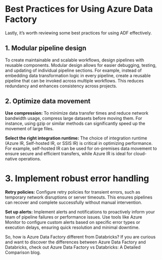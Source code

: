# Best Practices for Using Azure Data Factory
Lastly, it’s worth reviewing some best practices for using ADF effectively.

## 1. Modular pipeline design
To create maintainable and scalable workflows, design pipelines with reusable components. Modular design allows for easier debugging, testing, and updating of individual pipeline sections. For example, instead of embedding data transformation logic in every pipeline, create a reusable pipeline that can be invoked across multiple workflows. This reduces redundancy and enhances consistency across projects.

## 2. Optimize data movement

**Use compression:** To minimize data transfer times and reduce network bandwidth usage, compress large datasets before moving them. For instance, using gzip or similar methods can significantly speed up the movement of large files.

**Select the right integration runtime:** The choice of integration runtime (Azure IR, Self-hosted IR, or SSIS IR) is critical in optimizing performance. For example, self-hosted IR can be used for on-premises data movement to ensure secure and efficient transfers, while Azure IR is ideal for cloud-native operations.

# 3. Implement robust error handling

**Retry policies:** Configure retry policies for transient errors, such as temporary network disruptions or server timeouts. This ensures pipelines can recover and complete successfully without manual intervention.

**Set up alerts:** Implement alerts and notifications to proactively inform your team of pipeline failures or performance issues. Use tools like Azure Monitor to configure custom alerts based on specific error types or execution delays, ensuring quick resolution and minimal downtime.

So, how is Azure Data Factory different from Databricks? If you are curious and want to discover the differences between Azure Data Factory and Databricks, check out Azure Data Factory vs Databricks: A Detailed Comparison blog.
